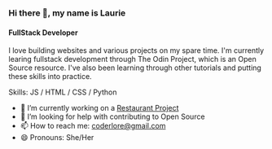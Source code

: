 ### Hi there 👋, my name is Laurie
#### FullStack Developer
I love building websites and various projects on my spare time. I'm currently learing fullstack development through The Odin Project, which is an Open Source resource. I've also been learning through other tutorials and putting these skills into practice.

Skills: JS / HTML / CSS / Python

- 🔭 I’m currently working on a [Restaurant Project](https://github.com/coderlore/restaurant) 
- 🤔 I’m looking for help with contributing to Open Source 
- 📫 How to reach me: coderlore@gmail.com 
- 😄 Pronouns: She/Her 
<!---
coderlore/coderlore is a ✨ special ✨ repository because its `README.md` (this file) appears on your GitHub profile.
You can click the Preview link to take a look at your changes.
--->
